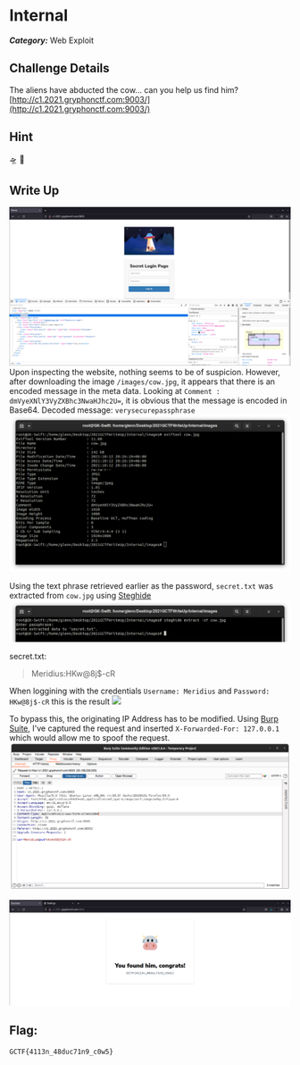 # Internal
___Category:___ Web Exploit
## Challenge Details
The aliens have abducted the cow... can you help us find him?
[http://c1.2021.gryphonctf.com:9003/](http://c1.2021.gryphonctf.com:9003/)
## Hint
🛸 🐄

## Write Up
![](images/1.png)
Upon inspecting the website, nothing seems to be of suspicion. However, after downloading the image ```/images/cow.jpg```, it appears that there is an encoded message in the meta data.
Looking at ```Comment : dmVyeXNlY3VyZXBhc3NwaHJhc2U=```, it is obvious that the message is encoded in Base64.
Decoded message: ```verysecurepassphrase```
![](images/2.png)

Using the text phrase retrieved earlier as the password, ```secret.txt``` was extracted from ```cow.jpg``` using [Steghide](steghide.sourceforge.net)
![](images/3.png)

secret.txt:
>Meridius:HKw@8j$-cR

When loggining with the credentials ```Username: Meridius``` and ```Password: HKw@8j$-cR``` this is the result
![](/images/4.png)

To bypass this, the originating IP Address has to be modified. Using [Burp Suite](https://portswigger.net/burp), I've captured the request and inserted ```X-Forwarded-For: 127.0.0.1``` which would allow me to spoof the request.
![](images/5.png)

![](images/6.png)

## Flag:
```
GCTF{4113n_48duc71n9_c0w5}
```
